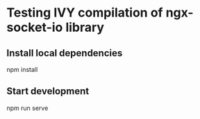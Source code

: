 # Testing IVY compilation of ngx-socket-io library

## Install local dependencies
npm install

## Start development 
npm run serve
